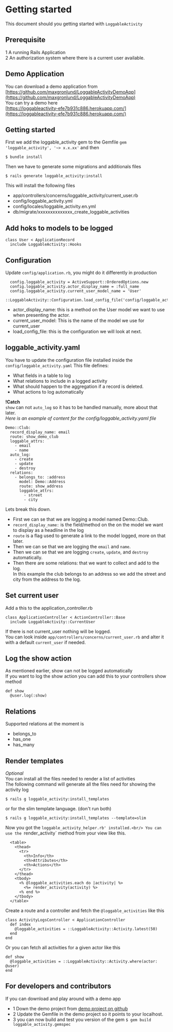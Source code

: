 # Getting started 
This document should you getting started with `LoggableActivity`

## Prerequisite
1 A running Rails Application<br/>
2 An authorization system where there is a current user available.

## Demo Application
You can download a demo application from<br/>
[https://github.com/maxgronlund/LoggableActivityDemoApp](https://github.com/maxgronlund/LoggableActivityDemoApp)
<br/>
You can try a demo here<br/>
[https://loggableactivity-efe7b931c886.herokuapp.com/](https://loggableactivity-efe7b931c886.herokuapp.com/)

## Getting started
First we add the loggable_activity gem to the Gemfile `gem 'loggable_activity', '~> x.x.xx'` and then<br/>
```
$ bundle install
```
Then we have to generate some migrations and additionals files<br/>
```
$ rails generate loggable_activity:install
```
This will install the following files
- app/controllers/concerns/loggable_activity/current_user.rb
- config/loggable_activity.yml
- config/locales/loggable_activity.en.yml
- db/migrate/xxxxxxxxxxxxxx_create_loggable_activities


## Add hoks to models to be logged
```
class User < ApplicationRecord
  include LoggableActivity::Hooks
```

## Configuration
Update `config/application.rb`, you might do it differently in production
```
  config.loggable_activity = ActiveSupport::OrderedOptions.new
  config.loggable_activity.actor_display_name = :full_name
  config.loggable_activity.current_user_model_name = 'User'
  ::LoggableActivity::Configuration.load_config_file('config/loggable_activity.yaml')
```
- actor_display_name: this is a method on the User model we want to use when presenting the actor.
- current_user_model: This is the name of the model we use for current_user
- load_config_file: this is the configuration we will look at next.

## loggable_activity.yaml
You have to update the configuration file installed inside the `config/loggable_activity.yaml`
This file defines:
- What fields in a table to log
- What relations to include in a logged activity 
- What should happen to the aggregation if a record is deleted.
- What actions to log automatically

**!Catch**<br/>
`show` can not `auto_log` so it has to be handled manually, more about that later.<br/>
*Here is an example of content for the config/loggable_activity.yaml file*
```
Demo::Club: 
  record_display_name: email 
  route: show_demo_club
  loggable_attrs: 
    - email
    - name
  auto_log:
    - create
    - update
    - destroy
  relations:
    - belongs_to: :address
      model: Demo::Address
      route: show_address
      loggable_attrs:
        - street
        - city
```

Lets break this down.
- First we can se that we are logging a model named Demo::Club.
- `record_display_name:` is the field/method on the on the model we want to display as a headline in the log
- `route` is a flag used to generate a link to the model logged, more on that later.
- Then we can se that we are logging the `email` and `name`.
- Then we can se that we are logging `create`, `update`, and `destroy` automatically.
- Then there are some relations: that we want to collect and add to the log.<br/> 
In this example the club belongs to an address so we add the street and city from the address to the log.


## Set current user
Add a this to the application_controller.rb
```
class ApplicationController < ActionController::Base
  include LoggableActivity::CurrentUser
```
If there is not current_user nothing will be logged. <br/>
You can look inside `app/controllers/concerns/current_user.rb` and alter it with a default `current_user` if needed. 

## Log the show action
As mentioned earlier, show can not be logged automatically<br/>
If you want to log the show action you can add this to your controllers show method
```
def show
  @user.log(:show)
```

## Relations
Supported relations at the moment is 
- belongs_to
- has_one
- has_many

## Render templates
*Optional*
<br/>You can install all the files needed to render a list of activities<br/> 
The following command will generate all the files need for showing the activity log
```
$ rails g loggable_activity:install_templates
```
or for the slim template language. (don't run both)
```
$ rails g loggable_activity:install_templates --template=slim
```
Now you got the `loggable_activity_helper.rb' installed.<br/>
You can use the `render_activity` method from your view like this.
```
  <table>
    <thead>
      <tr>
        <th>Info</th>
        <th>Attributes</th>
        <th>Actions</th>
      </tr>
    </thead>
    <tbody>
      <% @loggable_activities.each do |activity| %>
        <%= render_activity(activity) %>
      <% end %>
    </tbody>
  </table>
```
Create a route and a controller and fetch the `@loggable_activities` like this
```
class ActivityLogsController < ApplicationController
  def index
    @loggable_activities = ::LoggableActivity::Activity.latest(50)
  end
end
```
Or you can fetch all activities for a given actor like this
```
def show
  @loggable_activities = ::LoggableActivity::Activity.where(actor: @user)
end
```

## For developers and contributors 
If you can download and play around with a demo app
- 1 Down the demo project from [demo project on github](https://github.com/maxgronlund/LoggableActivityDemoApp)
- 2 Update the Gemfile in the demo project so it points to your localhost.
- 3 you can now build and test you version of the gem `$ gem build loggable_activity.gemspec`
